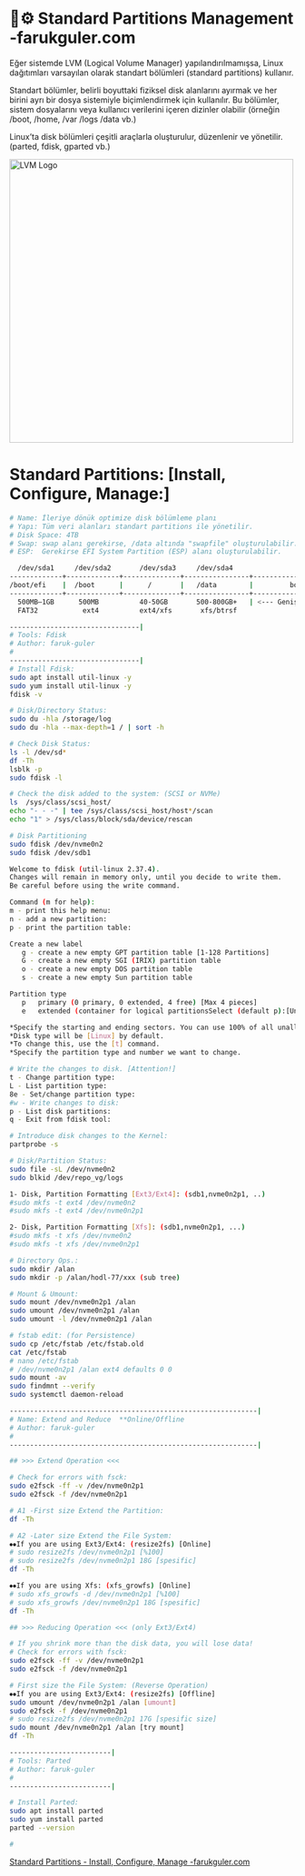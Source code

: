 
# 💾⚙️ Standard Partitions Management -farukguler.com

Eğer sistemde LVM (Logical Volume Manager) yapılandırılmamışsa, Linux dağıtımları varsayılan olarak standart bölümleri (standard partitions) kullanır.

Standart bölümler, belirli boyuttaki fiziksel disk alanlarını ayırmak ve her birini ayrı bir dosya sistemiyle biçimlendirmek için kullanılır.
Bu bölümler, sistem dosyalarını veya kullanıcı verilerini içeren dizinler olabilir (örneğin /boot, /home, /var /logs /data vb.)

Linux’ta disk bölümleri çeşitli araçlarla oluşturulur, düzenlenir ve yönetilir. (parted, fdisk, gparted vb.)

<p align="left">
  <img src="https://farukguler.com/assets/post_images/disk-lnx.jpg" alt="LVM Logo" width="500"/>
</p>


# Standard Partitions: [Install, Configure, Manage:]

```sh
# Name: İleriye dönük optimize disk bölümleme planı
# Yapı: Tüm veri alanları standart partitions ile yönetilir.
# Disk Space: 4TB
# Swap: swap alanı gerekirse, /data altında "swapfile" oluşturulabilir.
# ESP:  Gerekirse EFI System Partition (ESP) alanı oluşturulabilir.

  /dev/sda1     /dev/sda2       /dev/sda3     /dev/sda4
-------------+-------------+--------------+----------------+----------------------------+
/boot/efi    |  /boot      |      /       |   /data        |         boş alan           |
-------------+-------------+--------------+----------------+----------------------------+
  500MB–1GB      500MB          40-50GB       500-800GB+   | <--- Genişletilebilir ---> |
  FAT32           ext4          ext4/xfs       xfs/btrsf
```

```sh
--------------------------------|
# Tools: Fdisk
# Author: faruk-guler
# 
--------------------------------|
# Install Fdisk:
sudo apt install util-linux -y
sudo yum install util-linux -y
fdisk -v

# Disk/Directory Status:
sudo du -hla /storage/log
sudo du -hla --max-depth=1 / | sort -h

# Check Disk Status:
ls -l /dev/sd*
df -Th
lsblk -p
sudo fdisk -l

# Check the disk added to the system: (SCSI or NVMe)
ls  /sys/class/scsi_host/
echo "- - -" | tee /sys/class/scsi_host/host*/scan
echo "1" > /sys/class/block/sda/device/rescan

# Disk Partitioning 
sudo fdisk /dev/nvme0n2
sudo fdisk /dev/sdb1

Welcome to fdisk (util-linux 2.37.4).
Changes will remain in memory only, until you decide to write them.
Be careful before using the write command.

Command (m for help):
m - print this help menu:
n - add a new partition:
p - print the partition table:

Create a new label
   g - create a new empty GPT partition table [1-128 Partitions]
   G - create a new empty SGI (IRIX) partition table
   o - create a new empty DOS partition table
   s - create a new empty Sun partition table

Partition type
   p   primary (0 primary, 0 extended, 4 free) [Max 4 pieces]
   e   extended (container for logical partitionsSelect (default p):[Unlimited]

*Specify the starting and ending sectors. You can use 100% of all unallocated space.
*Disk type will be [Linux] by default.
*To change this, use the [t] command.
*Specify the partition type and number we want to change.

# Write the changes to disk. [Attention!]
t - Change partition type:
L - List partition type:
8e - Set/change partition type:
#w - Write changes to disk:
p - List disk partitions:
q - Exit from fdisk tool:

# Introduce disk changes to the Kernel:
partprobe -s

# Disk/Partition Status:
sudo file -sL /dev/nvme0n2
sudo blkid /dev/repo_vg/logs

1- Disk, Partition Formatting [Ext3/Ext4]: (sdb1,nvme0n2p1, ..)
#sudo mkfs -t ext4 /dev/nvme0n2
#sudo mkfs -t ext4 /dev/nvme0n2p1

2- Disk, Partition Formatting [Xfs]: (sdb1,nvme0n2p1, ...)
#sudo mkfs -t xfs /dev/nvme0n2
#sudo mkfs -t xfs /dev/nvme0n2p1

# Directory Ops.:
sudo mkdir /alan
sudo mkdir -p /alan/hodl-77/xxx (sub tree)

# Mount & Umount:
sudo mount /dev/nvme0n2p1 /alan
sudo umount /dev/nvme0n2p1 /alan
sudo umount -l /dev/nvme0n2p1 /alan

# fstab edit: (for Persistence)
sudo cp /etc/fstab /etc/fstab.old
cat /etc/fstab
# nano /etc/fstab
# /dev/nvme0n2p1 /alan ext4 defaults 0 0
sudo mount -av
sudo findmnt --verify
sudo systemctl daemon-reload

-------------------------------------------------------------|
# Name: Extend and Reduce  **Online/Offline
# Author: faruk-guler
# 
-------------------------------------------------------------|

## >>> Extend Operation <<<

# Check for errors with fsck:
sudo e2fsck -ff -v /dev/nvme0n2p1
sudo e2fsck -f /dev/nvme0n2p1

# A1 -First size Extend the Partition:
df -Th

# A2 -Later size Extend the File System:
⦁⦁If you are using Ext3/Ext4: (resize2fs) [Online]
# sudo resize2fs /dev/nvme0n2p1 [%100]
# sudo resize2fs /dev/nvme0n2p1 18G [spesific]
df -Th

⦁⦁If you are using Xfs: (xfs_growfs) [Online]
# sudo xfs_growfs -d /dev/nvme0n2p1 [%100]
# sudo xfs_growfs /dev/nvme0n2p1 18G [spesific]
df -Th

## >>> Reducing Operation <<< (only Ext3/Ext4)

# If you shrink more than the disk data, you will lose data!
# Check for errors with fsck:
sudo e2fsck -ff -v /dev/nvme0n2p1
sudo e2fsck -f /dev/nvme0n2p1

# First size the File System: (Reverse Operation)
⦁⦁If you are using Ext3/Ext4: (resize2fs) [Offline]
sudo umount /dev/nvme0n2p1 /alan [umount]
sudo e2fsck -f /dev/nvme0n2p1
# sudo resize2fs /dev/nvme0n2p1 17G [spesific size]
sudo mount /dev/nvme0n2p1 /alan [try mount]
df -Th

```
```sh
-------------------------|
# Tools: Parted
# Author: faruk-guler
# 
-------------------------|

# Install Parted:
sudo apt install parted
sudo yum install parted
parted --version

# 

```

[Standard Partitions - Install, Configure, Manage -farukguler.com](https://farukguler.com/posts/standard-partitions-install-configure-manage/)
